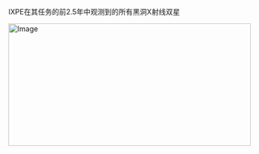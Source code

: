 IXPE在其任务的前2.5年中观测到的所有黑洞X射线双星

<img width="482" height="244" alt="Image" src="https://github.com/user-attachments/assets/c5edc004-49e3-4fa9-802e-12a7d58ccb49" />